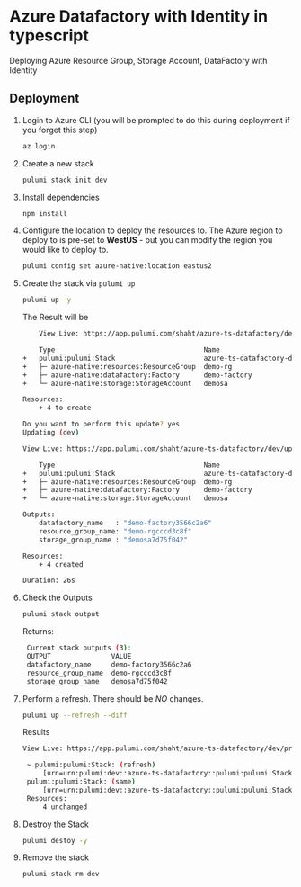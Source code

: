 # Azure Datafactory with Identity in typescript

Deploying Azure Resource Group, Storage Account, DataFactory with Identity

## Deployment

1. Login to Azure CLI (you will be prompted to do this during deployment if you forget this step)

    ```bash
    az login
    ```

1. Create a new stack

    ```bash
    pulumi stack init dev
    ```
1. Install dependencies
    ```bash
    npm install
    ```

1. Configure the location to deploy the resources to. The Azure region to deploy to is pre-set to **WestUS** - but you can modify the region you would like to deploy to.

    ```bash
    pulumi config set azure-native:location eastus2
    ```
1. Create the stack via `pulumi up`
    ```bash
    pulumi up -y
    ```

    The Result will be
    ```bash
        View Live: https://app.pulumi.com/shaht/azure-ts-datafactory/dev/previews/1b20f8da-f454-4570-87d1-8031167a3338

        Type                                     Name                      Plan       
    +   pulumi:pulumi:Stack                      azure-ts-datafactory-dev  create     
    +   ├─ azure-native:resources:ResourceGroup  demo-rg                   create     
    +   ├─ azure-native:datafactory:Factory      demo-factory              create     
    +   └─ azure-native:storage:StorageAccount   demosa                    create     
    
    Resources:
        + 4 to create

    Do you want to perform this update? yes
    Updating (dev)

    View Live: https://app.pulumi.com/shaht/azure-ts-datafactory/dev/updates/3

        Type                                     Name                      Status      
    +   pulumi:pulumi:Stack                      azure-ts-datafactory-dev  created     
    +   ├─ azure-native:resources:ResourceGroup  demo-rg                   created     
    +   ├─ azure-native:datafactory:Factory      demo-factory              created     
    +   └─ azure-native:storage:StorageAccount   demosa                    created     
    
    Outputs:
        datafactory_name   : "demo-factory3566c2a6"
        resource_group_name: "demo-rgcccd3c8f"
        storage_group_name : "demosa7d75f042"

    Resources:
        + 4 created

    Duration: 26s
    ```

1. Check the Outputs
   ```bash
   pulumi stack output
   ```
   Returns:
   ```bash
    Current stack outputs (3):
    OUTPUT               VALUE
    datafactory_name     demo-factory3566c2a6
    resource_group_name  demo-rgcccd3c8f
    storage_group_name   demosa7d75f042
   ```

1. Perform a refresh. There should be *NO* changes.
   ```bash
   pulumi up --refresh --diff
   ```

   Results
   ```bash
   View Live: https://app.pulumi.com/shaht/azure-ts-datafactory/dev/previews/3814f576-fa4c-4608-9359-f9bcc8758a2e

    ~ pulumi:pulumi:Stack: (refresh)
        [urn=urn:pulumi:dev::azure-ts-datafactory::pulumi:pulumi:Stack::azure-ts-datafactory-dev]
    pulumi:pulumi:Stack: (same)
        [urn=urn:pulumi:dev::azure-ts-datafactory::pulumi:pulumi:Stack::azure-ts-datafactory-dev]
    Resources:              
        4 unchanged
    ```

1. Destroy the Stack
   ```bash
   pulumi destoy -y
   ```
1. Remove the stack
   ```bash
   pulumi stack rm dev
   ```